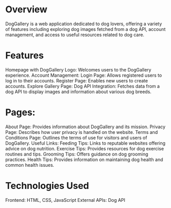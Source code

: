 # Overview

DogGallery is a web application dedicated to dog lovers, offering a variety of features including exploring dog images fetched from a dog API, account management, and access to useful resources related to dog care.

# Features

Homepage with DogGallery Logo: Welcomes users to the DogGallery experience.
Account Management:
Login Page: Allows registered users to log in to their accounts.
Register Page: Enables new users to create accounts.
Explore Gallery Page:
Dog API Integration: Fetches data from a dog API to display images and information about various dog breeds.

# Pages:

About Page: Provides information about DogGallery and its mission.
Privacy Page: Describes how user privacy is handled on the website.
Terms and Conditions Page: Outlines the terms of use for visitors and users of DogGallery.
Useful Links:
Feeding Tips: Links to reputable websites offering advice on dog nutrition.
Exercise Tips: Provides resources for dog exercise routines and tips.
Grooming Tips: Offers guidance on dog grooming practices.
Health Tips: Provides information on maintaining dog health and common health issues.

# Technologies Used

Frontend: HTML, CSS, JavaScript
External APIs: Dog API
